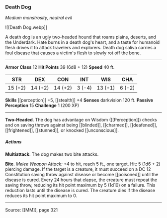 ### Death Dog
_Medium monstrosity, neutral evil_

![[Death Dog.webp]]

A death dog is an ugly two-headed hound that roams plains, deserts, and the Underdark. Hate burns in a death dog's heart, and a taste for humanoid flesh drives it to attack travelers and explorers. Death dog saliva carries a foul disease that causes a victim's flesh to slowly rot off the bone.





---

**Armor Class** 12
**Hit Points** 39 (6d8 + 12)
**Speed** 40 ft.

| STR     | DEX     | CON     | INT     | WIS     | CHA     |
|---------|---------|---------|---------|---------|---------|
| 15 (+2) | 14 (+2) | 14 (+2) | 3 (-4) | 13 (+1) | 6 (-2) |

**Skills** [[perception]] +5, [[stealth]] +4
**Senses** darkvision 120 ft.
**Passive Perception** 15
**Challenge** 1 (200 XP)

---

**Two-Headed**. The dog has advantage on Wisdom ([[Perception]]) checks and on saving throws against being [[blinded]], [[charmed]], [[deafened]], [[frightened]], [[stunned]], or knocked [[unconscious]].

##### Actions
**Multiattack**. The dog makes two bite attacks.

**Bite**. _Melee Weapon Attack:_ +4 to hit, reach 5 ft., one target. Hit: 5 (1d6 + 2) piercing damage. If the target is a creature, it must succeed on a DC 12 Constitution saving throw against disease or become [[poisoned]] until the disease is cured. Every 24 hours that elapse, the creature must repeat the saving throw, reducing its hit point maximum by 5 (1d10) on a failure. This reduction lasts until the disease is cured. The creature dies if the disease reduces its hit point maximum to 0.


---

Source: [[MM]], page 321